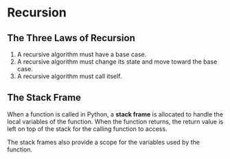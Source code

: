 # Recursion
## The Three Laws of Recursion
1. A recursive algorithm must have a base case.
2. A recursive algorithm must change its state and move toward the base case.
3. A recursive algorithm must call itself.

## The Stack Frame
When a function is called in Python, a **stack frame** is allocated to handle the local variables of the function. When the function returns, the return value is left on top of the stack for the calling function to access.

The stack frames also provide a scope for the variables used by the function.
